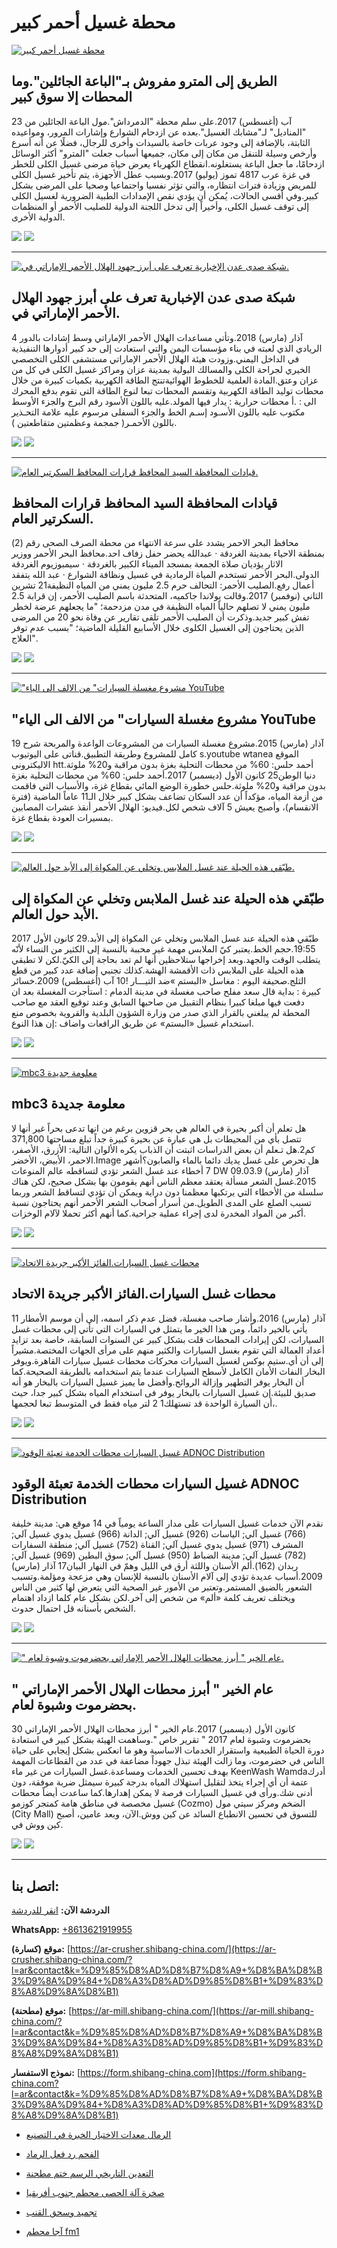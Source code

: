 # محطة غسيل أحمر كبير

<a href="https://swt.shibang-china.com/?l=ar&img&k=%D9%85%D8%AD%D8%B7%D8%A9+%D8%BA%D8%B3%D9%8A%D9%84+%D8%A3%D8%AD%D9%85%D8%B1+%D9%83%D8%A8%D9%8A%D8%B1" target="_blank">![محطة غسيل أحمر كبير](http://static.shibang-china.com/all-800x300/1100.jpg)</a>

## الطريق إلى المترو مفروش بـ&quot;الباعة الجائلين&quot;.وما المحطات إلا سوق كبير
23 آب (أغسطس) 2017.على سلم محطة &quot;الدمرداش&quot;.مول الباعة الجائلين من &quot;المناديل&quot; لـ&quot;مشابك الغسيل&quot;.بعده عن ازدحام الشوارع وإشارات المرور، ومواعيده الثابتة، بالإضافة إلى وجود عربات خاصة بالسيدات وأخرى للرجال، فضلًا عن أنه أسرع وأرخص وسيلة للتنقل من مكان إلى مكان، جميعها أسباب جعلت &quot;المترو&quot; أكثر الوسائل ازدحامًا، ما جعل الباعة يستغلونه.انقطاع الكهرباء يعرض حياة مرضى غسيل الكلى للخطر في غزة عرب 4817 تموز (يوليو) 2017.وبسبب عطل الأجهزة، يتم تأخير غسيل الكلى للمريض وزيادة فترات انتظاره، والتي تؤثر نفسيا واجتماعيا وصحيا على المرضى بشكل كبير.وفي أقسى الحالات، يُمكن أن يؤدي نقص الإمدادات الطبية الضرورية لغسيل الكلى إلى توقف غسيل الكلى، وأخيراً إلى تدخل اللجنة الدولية للصليب الأحمر أو المنظمات الدولية الأخرى.


<a href="https://whatsapp.shibangsoft.com/WhatsApp.php" target="_blank" title="WhatsApp">![](http://static.shibang-china.com/icon/whatsapp.png)</a> <a href="https://swt.shibang-china.com/?l=ar&icon&k=%D9%85%D8%AD%D8%B7%D8%A9+%D8%BA%D8%B3%D9%8A%D9%84+%D8%A3%D8%AD%D9%85%D8%B1+%D9%83%D8%A8%D9%8A%D8%B1" target="_blank">![](http://static.shibang-china.com/icon/chat-ar.png)</a>

---

<a href="https://swt.shibang-china.com/?l=ar&img&k=%D9%85%D8%AD%D8%B7%D8%A9+%D8%BA%D8%B3%D9%8A%D9%84+%D8%A3%D8%AD%D9%85%D8%B1+%D9%83%D8%A8%D9%8A%D8%B1" target="_blank">![شبكة صدى عدن الإخبارية تعرف على أبرز جهود الهلال الأحمر الإماراتي في.](http://static.shibang-china.com/all-800x300/317.jpg)</a>

## شبكة صدى عدن الإخبارية تعرف على أبرز جهود الهلال الأحمر الإماراتي في.
4 آذار (مارس) 2018.وتأتي مساعدات الهلال الأحمر الإماراتي وسط إشادات بالدور الريادي الذي لعبته في بناء مؤسسات اليمن والتي استعادت إلى حد كبير أدوارها التنفيذية في الداخل اليمني.وزودت هيئة الهلال الأحمر الإماراتي مستشفى الكلى التخصصي الخيري لجراحة الكلى والمسالك البولية بمدينة عزان ومراكز غسيل الكلى في كل من عزان وعتق.المادة العلمية للخطوط الهوائيةتنتج الطاقة الكهربية بكميات كبيرة من خلال محطات توليد الطاقة الكهربية وتقسم المحطات تبعا لنوع الطاقة التى تقوم بدفع المحرك الى : .أ محطات حرارية : يدار فيها المولد.عليه باللون الأسود رقم البرج والجزء الأوسط مكتوب عليه باللون الأسـود إسـم الخط والجزء السفلى مرسوم عليه علامة التحـذير باللون الأحمـر( جمجمة وعظمتين متقاطعتين ).


<a href="https://whatsapp.shibangsoft.com/WhatsApp.php" target="_blank" title="WhatsApp">![](http://static.shibang-china.com/icon/whatsapp.png)</a> <a href="https://swt.shibang-china.com/?l=ar&icon&k=%D9%85%D8%AD%D8%B7%D8%A9+%D8%BA%D8%B3%D9%8A%D9%84+%D8%A3%D8%AD%D9%85%D8%B1+%D9%83%D8%A8%D9%8A%D8%B1" target="_blank">![](http://static.shibang-china.com/icon/chat-ar.png)</a>

---

<a href="https://swt.shibang-china.com/?l=ar&img&k=%D9%85%D8%AD%D8%B7%D8%A9+%D8%BA%D8%B3%D9%8A%D9%84+%D8%A3%D8%AD%D9%85%D8%B1+%D9%83%D8%A8%D9%8A%D8%B1" target="_blank">![قيادات المحافظة السيد المحافظ قرارات المحافظ السكرتير العام.](http://static.shibang-china.com/all-800x300/406.jpg)</a>

## قيادات المحافظة السيد المحافظ قرارات المحافظ السكرتير العام.
محافظ البحر الاحمر يشدد على سرعة الانتهاء من محطة الصرف الصحى رقم (2) بمنطقة الاحياء بمدينة الغردقة &middot; عبدالله يحضر حفل زفاف احد.محافظ البحر الأحمر ووزير الاثار يؤديان صلاة الجمعة بمسجد الميناء الكبير بالغردقة &middot; سيمبوزيوم الغردقة الدولى.البحر الأحمر تستخدم المياة الرمادية في غسيل ونظافة الشوارع &middot; عبد الله يتفقد أعمال رفع.الصليب الأحمر: التحالف حرم 2.5 مليون يمني من المياه النظيفة21 تشرين الثاني (نوفمبر) 2017.وقالت يولاندا جاكميه، المتحدثة باسم الصليب الأحمر، إن قرابة 2.5 مليون يمني لا تصلهم حالياً المياه النظيفة في مدن مزدحمة؛ &quot;ما يجعلهم عرضة لخطر تفش كبير جديد.وذكرت أن الصليب الأحمر تلقى تقارير عن وفاة نحو 20 من المرضى الذين يحتاجون إلى الغسيل الكلوى خلال الأسابيع القليلة الماضية؛ &quot;بسبب عدم توفر العلاج&quot;.


<a href="https://whatsapp.shibangsoft.com/WhatsApp.php" target="_blank" title="WhatsApp">![](http://static.shibang-china.com/icon/whatsapp.png)</a> <a href="https://swt.shibang-china.com/?l=ar&icon&k=%D9%85%D8%AD%D8%B7%D8%A9+%D8%BA%D8%B3%D9%8A%D9%84+%D8%A3%D8%AD%D9%85%D8%B1+%D9%83%D8%A8%D9%8A%D8%B1" target="_blank">![](http://static.shibang-china.com/icon/chat-ar.png)</a>

---

<a href="https://swt.shibang-china.com/?l=ar&img&k=%D9%85%D8%AD%D8%B7%D8%A9+%D8%BA%D8%B3%D9%8A%D9%84+%D8%A3%D8%AD%D9%85%D8%B1+%D9%83%D8%A8%D9%8A%D8%B1" target="_blank">![&quot;مشروع مغسلة السيارات&quot; من الالف الى الياء YouTube](http://static.shibang-china.com/all-800x300/444.jpg)</a>

## &quot;مشروع مغسلة السيارات&quot; من الالف الى الياء YouTube
19 آذار (مارس) 2015.مشروع مغسلة السيارات من المشروعات الواعدة والمربحة شرح كامل للمشروع وطريقة التطبيق.قناتى على اليوتيوب s.youtube wtanea الموقع الاليكترونى htt.أحمد حلس: 60% من محطات التحلية بغزة بدون مراقبة و20% ملوثة دنيا الوطن25 كانون الأول (ديسمبر) 2017.أحمد حلس: 60% من محطات التحلية بغزة بدون مراقبة و20% ملوثة.حلس خطورة الوضع المائي بقطاع غزة، والأسباب التي فاقمت من أزمة المياه، مؤكداً أن عدد السكان تضاعف بشكل كبير خلال الـ11 عاماً الماضية (فترة الانقسام)، وأصبح يعيش 5 آلاف شخص لكل.فيديو: الهلال الأحمر أنقذ عشرات المصابين بمسيرات العودة بقطاع غزة.


<a href="https://whatsapp.shibangsoft.com/WhatsApp.php" target="_blank" title="WhatsApp">![](http://static.shibang-china.com/icon/whatsapp.png)</a> <a href="https://swt.shibang-china.com/?l=ar&icon&k=%D9%85%D8%AD%D8%B7%D8%A9+%D8%BA%D8%B3%D9%8A%D9%84+%D8%A3%D8%AD%D9%85%D8%B1+%D9%83%D8%A8%D9%8A%D8%B1" target="_blank">![](http://static.shibang-china.com/icon/chat-ar.png)</a>

---

<a href="https://swt.shibang-china.com/?l=ar&img&k=%D9%85%D8%AD%D8%B7%D8%A9+%D8%BA%D8%B3%D9%8A%D9%84+%D8%A3%D8%AD%D9%85%D8%B1+%D9%83%D8%A8%D9%8A%D8%B1" target="_blank">![طبّقي هذه الحيلة عند غسل الملابس وتخلي عن المكواة إلى الأبد حول العالم.](http://static.shibang-china.com/all-800x300/1423.jpg)</a>

## طبّقي هذه الحيلة عند غسل الملابس وتخلي عن المكواة إلى الأبد حول العالم.
طبّقي هذه الحيلة عند غسل الملابس وتخلي عن المكواة إلى الأبد.29 كانون الأول 2017 19:55.حجم الخط.يعتبر كيّ الملابس مهمة غير محببة بالنسبة إلى الكثير من النساء لأنّه يتطلب الوقت والجهد.وبعد إخراجها ستلاحظين أنها لم تعد بحاجة إلى الكيّ.لكن لا تطبقي هذه الحيلة على الملابس ذات الأقمشة الهشة.كذلك تجنبي إضافة عدد كبير من قطع الثلج.صحيفة اليوم : مغاسل «البستم »ضد التيـــار !10 آب (أغسطس) 2009.خسائر كبيرة : بداية قال سعد مفلح صاحب مغسلة في مدينة الدمام : استأجرت المغسلة بعد ان دفعت فيها مبلغا كبيرا بنظام التقبيل من صاحبها السابق وعند توقيع العقد مع صاحب المحطة لم يبلغني بالقرار الذي صدر من وزارة الشؤون البلدية والقروية بخصوص منع استخدام غسيل «البستم» عن طريق الرافعات واضاف :إن هذا النوع.


<a href="https://whatsapp.shibangsoft.com/WhatsApp.php" target="_blank" title="WhatsApp">![](http://static.shibang-china.com/icon/whatsapp.png)</a> <a href="https://swt.shibang-china.com/?l=ar&icon&k=%D9%85%D8%AD%D8%B7%D8%A9+%D8%BA%D8%B3%D9%8A%D9%84+%D8%A3%D8%AD%D9%85%D8%B1+%D9%83%D8%A8%D9%8A%D8%B1" target="_blank">![](http://static.shibang-china.com/icon/chat-ar.png)</a>

---

<a href="https://swt.shibang-china.com/?l=ar&img&k=%D9%85%D8%AD%D8%B7%D8%A9+%D8%BA%D8%B3%D9%8A%D9%84+%D8%A3%D8%AD%D9%85%D8%B1+%D9%83%D8%A8%D9%8A%D8%B1" target="_blank">![mbc3 معلومة جديدة](http://static.shibang-china.com/all-800x300/1168.jpg)</a>

## mbc3 معلومة جديدة
هل تعلم أن أكبر بحيرة في العالم هي بحر قزوين برغم من انها تدعى بحراً غير أنها لا تتصل بأي من المحيطات بل هي عبارة عن بحيرة كبيرة جداً تبلغ مساحتها 371,800 كم2.هل تـعلم أن بعض الدراسات اثبتت أن الذباب يكره الألوان التالية: الأزرق، الأصفر، الاحمر، الأبيض، الأخضر.Image هل تحرص على غسل يديك دائما بالماء والصابون؟أشهر 7 أخطاء عند غسل الشعر تؤدي لتساقطه عالم المنوعات DW 09.03.9 آذار (مارس) 2015.غسل الشعر مسألة يعتقد معظم الناس أنهم يقومون بها بشكل صحيح، لكن هناك سلسلة من الأخطاء التي يرتكبها معظمنا دون دراية ويمكن أن تؤدي لتساقط الشعر وربما تسبب الصلع على المدى الطويل.من أسرار أصحاب الشعر الأحمر أنهم يحتاجون نسبة أكبر من المواد المخدرة لدى إجراء عملية جراحية.كما أنهم أكثر تحملا لآلام الوخزات.


<a href="https://whatsapp.shibangsoft.com/WhatsApp.php" target="_blank" title="WhatsApp">![](http://static.shibang-china.com/icon/whatsapp.png)</a> <a href="https://swt.shibang-china.com/?l=ar&icon&k=%D9%85%D8%AD%D8%B7%D8%A9+%D8%BA%D8%B3%D9%8A%D9%84+%D8%A3%D8%AD%D9%85%D8%B1+%D9%83%D8%A8%D9%8A%D8%B1" target="_blank">![](http://static.shibang-china.com/icon/chat-ar.png)</a>

---

<a href="https://swt.shibang-china.com/?l=ar&img&k=%D9%85%D8%AD%D8%B7%D8%A9+%D8%BA%D8%B3%D9%8A%D9%84+%D8%A3%D8%AD%D9%85%D8%B1+%D9%83%D8%A8%D9%8A%D8%B1" target="_blank">![محطات غسل السيارات.الفائز الأكبر جريدة الاتحاد](http://static.shibang-china.com/all-800x300/520.jpg)</a>

## محطات غسل السيارات.الفائز الأكبر جريدة الاتحاد
11 آذار (مارس) 2016.وأشار صاحب مغسلة، فضل عدم ذكر اسمه، إلى أن موسم الأمطار يأتي بالخير دائماً، ومن هذا الخير ما يتمثل في السيارات التي تأتي إلى محطات غسل السيارات، لكن إيرادات المحطات قلت بشكل كبير عن السنوات السابقة، خاصة بعد تزايد أعداد العمالة التي تقوم بغسل السيارات والكثير منهم على مرأى الجهات المختصة.مشيراً إلى أن أي.ستيم بوكس لغسيل السيارات محركات محطات غسيل سيارات  القاهرة.ويوفر البخار النفاث الأمان الكامل لأسطح السيارات عندما يتم استخدامه بالطريقة الصحيحة.كما أن البخار يوفر التطهير وإزالة الروائح.وأفضل ما يميز غسيل السيارات بالبخار هو أنه صديق للبيئة.إن غسيل السيارات بالبخار يوفر فى استخدام المياه بشكل كبير جدا، حيث أن السيارة الواحدة قد تستهلك1 2 لتر مياه فقط في المتوسط تبعا لحجمها،.


<a href="https://whatsapp.shibangsoft.com/WhatsApp.php" target="_blank" title="WhatsApp">![](http://static.shibang-china.com/icon/whatsapp.png)</a> <a href="https://swt.shibang-china.com/?l=ar&icon&k=%D9%85%D8%AD%D8%B7%D8%A9+%D8%BA%D8%B3%D9%8A%D9%84+%D8%A3%D8%AD%D9%85%D8%B1+%D9%83%D8%A8%D9%8A%D8%B1" target="_blank">![](http://static.shibang-china.com/icon/chat-ar.png)</a>

---

<a href="https://swt.shibang-china.com/?l=ar&img&k=%D9%85%D8%AD%D8%B7%D8%A9+%D8%BA%D8%B3%D9%8A%D9%84+%D8%A3%D8%AD%D9%85%D8%B1+%D9%83%D8%A8%D9%8A%D8%B1" target="_blank">![غسيل السيارات محطات الخدمة تعبئة الوقود  ADNOC Distribution](http://static.shibang-china.com/all-800x300/540.jpg)</a>

## غسيل السيارات محطات الخدمة تعبئة الوقود  ADNOC Distribution
نقدم الآن خدمات غسيل السيارات على مدار الساعة يومياً في 14 موقع هي: مدينة خليفة (766) غسيل آلي; الياسات (926) غسيل آلي; الدانة (966) غسيل يدوي غسيل آلي; المشرف (971) غسيل يدوي غسيل آلي; القناة (752) غسيل آلي; منطقة السفارات (782) غسيل آلي; مدينة الضباط (950) غسيل آلي; سوق البطين (969) غسيل آلي; ربدان (162).ألم الأسنان واللثة أرق في الليل وهمّ في النهار البيان17 آذار (مارس) 2009.أسباب عديدة تؤدي إلى آلام الأسنان بالنسبة للإنسان وهي مزعجة ومؤلمة.وتسبب الشعور بالضيق المستمر.وتعتبر من الأمور غير الصحية التي يتعرض لها كثير من الناس ويختلف تعريف كلمة «ألم» من شخص إلى آخر.لكن بشكل عام كلما ازداد اهتمام الشخص بأسنانه قل احتمال حدوث.


<a href="https://whatsapp.shibangsoft.com/WhatsApp.php" target="_blank" title="WhatsApp">![](http://static.shibang-china.com/icon/whatsapp.png)</a> <a href="https://swt.shibang-china.com/?l=ar&icon&k=%D9%85%D8%AD%D8%B7%D8%A9+%D8%BA%D8%B3%D9%8A%D9%84+%D8%A3%D8%AD%D9%85%D8%B1+%D9%83%D8%A8%D9%8A%D8%B1" target="_blank">![](http://static.shibang-china.com/icon/chat-ar.png)</a>

---

<a href="https://swt.shibang-china.com/?l=ar&img&k=%D9%85%D8%AD%D8%B7%D8%A9+%D8%BA%D8%B3%D9%8A%D9%84+%D8%A3%D8%AD%D9%85%D8%B1+%D9%83%D8%A8%D9%8A%D8%B1" target="_blank">![&quot; عام الخير &quot; أبرز محطات الهلال الأحمر الإماراتي بحضرموت وشبوة لعام.](http://static.shibang-china.com/all-800x300/697.jpg)</a>

## &quot; عام الخير &quot; أبرز محطات الهلال الأحمر الإماراتي بحضرموت وشبوة لعام.
30 كانون الأول (ديسمبر) 2017.عام الخير &quot; أبرز محطات الهلال الأحمر الإماراتي بحضرموت وشبوة لعام 2017 &quot; تقرير خاص &quot;.وساهمت الهيئة بشكل كبير في استعادة دورة الحياة الطبيعية واستقرار الخدمات الاساسية وهو ما انعكس بشكل إيجابي على حياة الناس في حضرموت، وما زالت الهيئة تبذل جهوداً مضاعفة في عدد من القطاعات المهمة بهدف تحسين الخدمات ومساعدة.غسل السيارات من غير ماء KeenWash Wamdaأدرك عتمة أن أي إجراء يتخذ لتقليل استهلاك المياه بدرجة كبيرة سيمثل ضربة موفقة، دون أدنى شك.ورأى في غسيل السيارات فرصة لا يمكن إهدارها.كما ساعدت أيضاً محطات غسيل مخصصة في مناطق هامة كمتجر كوزمو (Cozmo) الضخم ومركز سيتي مول (City Mall) للتسوق في تحسين الانطباع السائد عن كين ووش.الآن، وبعد عامين، أصبح كين ووش في.


<a href="https://whatsapp.shibangsoft.com/WhatsApp.php" target="_blank" title="WhatsApp">![](http://static.shibang-china.com/icon/whatsapp.png)</a> <a href="https://swt.shibang-china.com/?l=ar&icon&k=%D9%85%D8%AD%D8%B7%D8%A9+%D8%BA%D8%B3%D9%8A%D9%84+%D8%A3%D8%AD%D9%85%D8%B1+%D9%83%D8%A8%D9%8A%D8%B1" target="_blank">![](http://static.shibang-china.com/icon/chat-ar.png)</a>

---
## اتصل بنا:

**الدردشة الآن:** [انقر للدردشة](https://swt.shibang-china.com?l=ar&contact&k=%D9%85%D8%AD%D8%B7%D8%A9+%D8%BA%D8%B3%D9%8A%D9%84+%D8%A3%D8%AD%D9%85%D8%B1+%D9%83%D8%A8%D9%8A%D8%B1)

**WhatsApp:**  [+8613621919955](https://whatsapp.shibangsoft.com/WhatsApp.php)

**موقع (كسارة):** [https://ar-crusher.shibang-china.com/](https://ar-crusher.shibang-china.com/?l=ar&contact&k=%D9%85%D8%AD%D8%B7%D8%A9+%D8%BA%D8%B3%D9%8A%D9%84+%D8%A3%D8%AD%D9%85%D8%B1+%D9%83%D8%A8%D9%8A%D8%B1)

**موقع (مطحنة):** [https://ar-mill.shibang-china.com/](https://ar-mill.shibang-china.com/?l=ar&contact&k=%D9%85%D8%AD%D8%B7%D8%A9+%D8%BA%D8%B3%D9%8A%D9%84+%D8%A3%D8%AD%D9%85%D8%B1+%D9%83%D8%A8%D9%8A%D8%B1)

**نموذج الاستفسار:** [https://form.shibang-china.com](https://form.shibang-china.com?l=ar&contact&k=%D9%85%D8%AD%D8%B7%D8%A9+%D8%BA%D8%B3%D9%8A%D9%84+%D8%A3%D8%AD%D9%85%D8%B1+%D9%83%D8%A8%D9%8A%D8%B1)

* [الرمال معدات الاختبار الخبرة في التصنيع](../27/%D8%A7%D9%84%D8%B1%D9%85%D8%A7%D9%84%20%D9%85%D8%B9%D8%AF%D8%A7%D8%AA%20%D8%A7%D9%84%D8%A7%D8%AE%D8%AA%D8%A8%D8%A7%D8%B1%20%D8%A7%D9%84%D8%AE%D8%A8%D8%B1%D8%A9%20%D9%81%D9%8A%20%D8%A7%D9%84%D8%AA%D8%B5%D9%86%D9%8A%D8%B9.md)

* [الفحم رد فعل الرماد](../26/%D8%A7%D9%84%D9%81%D8%AD%D9%85%20%D8%B1%D8%AF%20%D9%81%D8%B9%D9%84%20%D8%A7%D9%84%D8%B1%D9%85%D8%A7%D8%AF.md)

* [التعدين التاريخي الرسم ختم مطحنة](../26/%D8%A7%D9%84%D8%AA%D8%B9%D8%AF%D9%8A%D9%86%20%D8%A7%D9%84%D8%AA%D8%A7%D8%B1%D9%8A%D8%AE%D9%8A%20%D8%A7%D9%84%D8%B1%D8%B3%D9%85%20%D8%AE%D8%AA%D9%85%20%D9%85%D8%B7%D8%AD%D9%86%D8%A9.md)

* [صخرة آلة الحصى محطم جنوب أفريقيا](../27/%D8%B5%D8%AE%D8%B1%D8%A9%20%D8%A2%D9%84%D8%A9%20%D8%A7%D9%84%D8%AD%D8%B5%D9%89%20%D9%85%D8%AD%D8%B7%D9%85%20%D8%AC%D9%86%D9%88%D8%A8%20%D8%A3%D9%81%D8%B1%D9%8A%D9%82%D9%8A%D8%A7.md)

* [تجميد وسحق القنب](../27/%D8%AA%D8%AC%D9%85%D9%8A%D8%AF%20%D9%88%D8%B3%D8%AD%D9%82%20%D8%A7%D9%84%D9%82%D9%86%D8%A8.md)

* [آجا محطم fm1](../30/%D8%A2%D8%AC%D8%A7%20%D9%85%D8%AD%D8%B7%D9%85%20fm1.md)